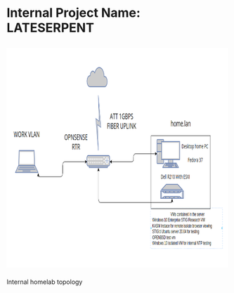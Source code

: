 # Internal Project Name: LATESERPENT

<img src="topo.png" align="center" height="500px" vspace="10px">

Internal homelab topology
